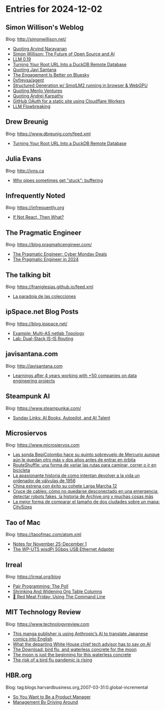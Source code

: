# Entries for 2024-12-02
## Simon Willison's Weblog 
Blog: http://simonwillison.net/ 

- [Quoting Arvind Narayanan](https://simonwillison.net/2024/Dec/2/arvind-narayanan/#atom-everything)
- [Simon Willison: The Future of Open Source and AI](https://simonwillison.net/2024/Dec/2/the-future-of-open-source-and-ai/#atom-everything)
- [LLM 0.19](https://simonwillison.net/2024/Dec/1/llm-019/#atom-everything)
- [Turning Your Root URL Into a DuckDB Remote Database](https://simonwillison.net/2024/Dec/1/turning-your-root-url-into-a-duckdb-remote-database/#atom-everything)
- [Quoting Javi Santana](https://simonwillison.net/2024/Dec/1/javi-santana/#atom-everything)
- [The Engagement Is Better on Bluesky](https://simonwillison.net/2024/Nov/30/the-engagement-is-better-on-bluesky/#atom-everything)
- [0xfreysa/agent](https://simonwillison.net/2024/Nov/29/0xfreysaagent/#atom-everything)
- [Structured Generation w/ SmolLM2 running in browser & WebGPU](https://simonwillison.net/2024/Nov/29/structured-generation-smollm2-webgpu/#atom-everything)
- [Quoting Menlo Ventures](https://simonwillison.net/2024/Nov/29/menlo-ventures/#atom-everything)
- [Quoting Andrej Karpathy](https://simonwillison.net/2024/Nov/29/andrej-karpathy/#atom-everything)
- [GitHub OAuth for a static site using Cloudflare Workers](https://simonwillison.net/2024/Nov/29/github-oauth-cloudflare/#atom-everything)
- [LLM Flowbreaking](https://simonwillison.net/2024/Nov/29/llm-flowbreaking/#atom-everything)
## Drew Breunig 
Blog: https://www.dbreunig.com/feed.xml 

- [Turning Your Root URL Into a DuckDB Remote Database](https://www.dbreunig.com/2024/12/01/turning-your-root-url-into-a-duckdb-remote-database.html)
## Julia Evans 
Blog: http://jvns.ca 

- [Why pipes sometimes get "stuck": buffering](https://jvns.ca/blog/2024/11/29/why-pipes-get-stuck-buffering/)
## Infrequently Noted 
Blog: https://infrequently.org 

- [If Not React, Then What?](https://infrequently.org/2024/11/if-not-react-then-what/)
## The Pragmatic Engineer 
Blog: https://blog.pragmaticengineer.com/ 

- [The Pragmatic Engineer: Cyber Monday Deals](https://blog.pragmaticengineer.com/the-pragmatic-engineer-cyber-monday-deals/)
- [The Pragmatic Engineer in 2024](https://blog.pragmaticengineer.com/the-pragmatic-engineer-in-2024/)
## The talking bit 
Blog: https://franiglesias.github.io/feed.xml 

- [La paradoja de las colecciones](https://franiglesias.github.io/collection-paradox/)
## ipSpace.net Blog Posts 
Blog: https://blog.ipspace.net/ 

- [Example: Multi-AS netlab Topology](https://blog.ipspace.net/2024/12/multi-as-netlab-topology/?utm_source=atom_feed)
- [Lab: Dual-Stack IS-IS Routing](https://blog.ipspace.net/2024/11/isis-dual-stack/?utm_source=atom_feed)
## javisantana.com 
Blog: http://javisantana.com 

- [Learnings after 4 years working with +50 companies on data engineering projects](http://javisantana.com/2024/11/30/learnings-after-4-years-data-eng.html)
## Steampunk AI 
Blog: https://www.steampunkai.com/ 

- [Sunday Links: AI Books, Autopilot, and AI Talent](https://www.steampunkai.com/sunday-links-ai-books-autopilot-and-ai-talent/)
## Microsiervos 
Blog: https://www.microsiervos.com 

- [Las sonda BepiColombo hace su quinto sobrevuelo de Mercurio aunque aún le quedan otro más y dos años antes de entrar en órbita](https://www.microsiervos.com/archivo/espacio/bepicoilombo-quinto-sobrevuelo-mercurio.html)
- [RouteShuffle: una forma de variar las rutas para caminar, correr o ir en bicicleta](https://www.microsiervos.com/archivo/mundoreal/routeshuffle-variar-rutas-caminar-correr-bicicleta.html)
- [La apasionante historia de como intentan devolver a la vida un ordenador de válvulas de 1956](https://www.microsiervos.com/archivo/ordenadores/devolver-vida-ordenador-valvulas-1956.html)
- [China estrena con éxito su cohete Larga Marcha 12](https://www.microsiervos.com/archivo/espacio/china-strena-exito-cohete-larga-marcha-12.html)
- [Cruce de cables: cómo no quedarse desconectado en una emergencia, detectar robots fakes, la historia de Archive.org y muchas cosas más](https://www.microsiervos.com/archivo/tecnologia/cruce-cables-no-quedarse-desconectado-emergencia-robots-fakes-archive-org.html)
- [La mejor forma de comparar el tamaño de dos ciudades sobre un mapa: CitySizes](https://www.microsiervos.com/archivo/mundoreal/comparar-tamano-ciudades-mapa-citysizes.html)
## Tao of Mac 
Blog: https://taoofmac.com/atom.xml 

- [Notes for November 25-December 1](https://taoofmac.com/space/notes/2024/12/01/1630)
- [The WP-UT5 wisdPi 5Gbps USB Ethernet Adapter](https://taoofmac.com/space/blog/2024/11/30/1700)
## Irreal 
Blog: https://irreal.org/blog 

- [Pair Programming: The Poll](https://irreal.org/blog/?p=12614)
- [Shrinking And Widening Org Table Columns](https://irreal.org/blog/?p=12612)
- [🥩 Red Meat Friday: Using The Command Line](https://irreal.org/blog/?p=12610)
## MIT Technology Review 
Blog: https://www.technologyreview.com 

- [This manga publisher is using Anthropic’s AI to translate Japanese comics into English](https://www.technologyreview.com/2024/12/02/1107562/this-manga-publisher-is-using-anthropics-ai-to-translate-japanese-comics-into-english/)
- [What the departing White House chief tech advisor has to say on AI](https://www.technologyreview.com/2024/12/02/1107534/what-the-departing-white-house-chief-tech-advisor-has-to-say-on-ai/)
- [The Download: bird flu, and waterless concrete for the moon](https://www.technologyreview.com/2024/11/29/1107566/the-download-bird-flu-and-waterless-concrete-for-the-moon/)
- [The moon is just the beginning for this waterless concrete](https://www.technologyreview.com/2024/11/29/1107536/moon-beginning-waterless-concrete/)
- [The risk of a bird flu pandemic is rising](https://www.technologyreview.com/2024/11/29/1107552/risk-of-bird-flu-pandemic-rising/)
## HBR.org 
Blog: tag:blogs.harvardbusiness.org,2007-03-31:0.global-incremental 

- [So You Want to Be a Product Manager](https://hbr.org/2024/11/so-you-want-to-be-a-product-manager)
- [Management By Driving Around](https://hbr.org/2024/11/management-by-driving-around)